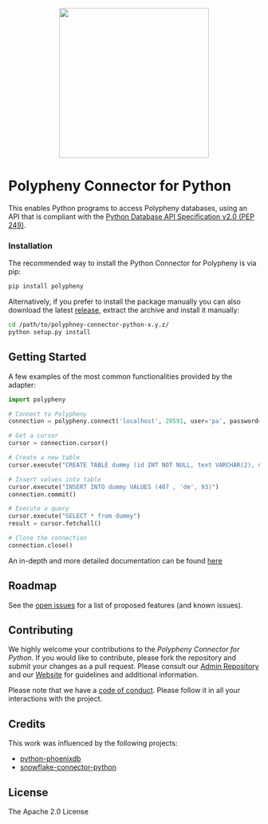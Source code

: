 <p align="center">
<picture>
  <source 
    srcset="https://raw.githubusercontent.com/polypheny/Admin/master/Logo/logo-white-text.png" 
    media="(prefers-color-scheme: dark)">
  <a href="https://polypheny.org/">
    <img align="center" width="300" height="300" src="https://raw.githubusercontent.com/polypheny/Admin/master/Logo/logo-transparent.png">
   </a>
</picture>
</p>


# Polypheny Connector for Python

This enables Python programs to access Polypheny databases, using an API that is compliant with the [Python Database API Specification v2.0 (PEP 249)](https://www.python.org/dev/peps/pep-0249/).


### Installation

The recommended way to install the Python Connector for Polypheny is via pip:
```bash
pip install polypheny
```

Alternatively, if you prefer to install the package manually you can also download the latest [release](https://github.com/polypheny/Polypheny-Connector-Python/releases/), extract the archive and install it manually:
```bash
cd /path/to/polyphney-connector-python-x.y.z/
python setup.py install
```



## Getting Started

A few examples of the most common functionalities provided by the adapter:


```python
import polypheny

# Connect to Polypheny
connection = polypheny.connect('localhost', 20591, user='pa', password='')

# Get a cursor
cursor = connection.cursor()

# Create a new table
cursor.execute("CREATE TABLE dummy (id INT NOT NULL, text VARCHAR(2), num INT, PRIMARY KEY(id))")

# Insert values into table
cursor.execute("INSERT INTO dummy VALUES (407 , 'de', 93)")
connection.commit()

# Execute a query
cursor.execute("SELECT * from dummy")
result = cursor.fetchall()

# Close the connection
connection.close()
```

An in-depth and more detailed documentation can be found [here]()



## Roadmap
See the [open issues](https://github.com/polypheny/Polypheny-DB/labels/A-python) for a list of proposed features (and known issues).


## Contributing
We highly welcome your contributions to the _Polypheny Connector for Python_. If you would like to contribute, please fork the repository and submit your changes as a pull request. Please consult our [Admin Repository](https://github.com/polypheny/Admin) and our [Website](https://polypheny.org) for guidelines and additional information.

Please note that we have a [code of conduct](https://github.com/polypheny/Admin/blob/master/CODE_OF_CONDUCT.md). Please follow it in all your interactions with the project. 


## Credits
This work was influenced by the following projects:

* [python-phoenixdb](https://github.com/lalinsky/python-phoenixdb)
* [snowflake-connector-python](https://github.com/snowflakedb/snowflake-connector-python)


## License
The Apache 2.0 License
